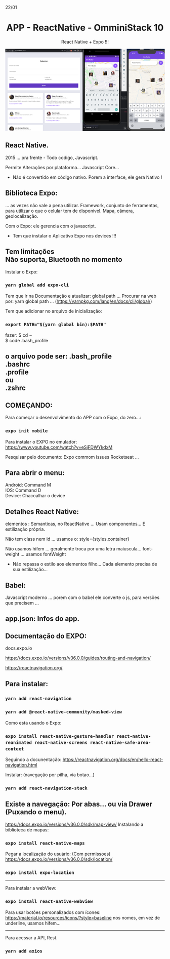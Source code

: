 22/01
<h1 align="center">APP - ReactNative - OmminiStack 10</h1>

<p align="center">
React Native + Expo !!! 
</p>

![Hero Image with Logo](./.github/sc01.png)

## React Native.
2015 ... pra frente - 
Todo codigo, Javascript.

Permite Alterações por plataforma...
Javascript Core...
* Não é convertido em código nativo.
Porem a interface, ele gera Nativo !

## Biblioteca Expo: 
... as vezes não vale a pena utilizar.
Framework, conjunto de ferramentas, para utilizar o que o celular tem de disponível.
Mapa, câmera, geolocalização.

Com o Expo: ele gerencia com o javascript.
* Tem que instalar o Aplicativo Expo nos devices !!!

Tem limitações<br/>
Não suporta, Bluetooth no momento 
----------------------------------------------

Instalar o Expo:
### `yarn global add expo-cli`

Tem que ir na Documentação e atualizar: global path ...
Procurar na web por: yarn global path ... 
(https://yarnpkg.com/lang/en/docs/cli/global/)

Tem que adicionar no arquivo de inicialização:
### `export PATH="$(yarn global bin):$PATH"`

fazer: 
$ cd ~<br/>
$ code .bash_profile<br/>

o arquivo pode ser: 
.bash_profile<br/>
.bashrc<br/>
.profile <br/>
ou <br/>
.zshrc
---------------------------------------------
## COMEÇANDO: 
Para começar o desenvolvimento do APP com o Expo, do zero...:
### `expo init mobile`

Para instalar o EXPO no emulador:<br/>
https://www.youtube.com/watch?v=eSjFDWYkdxM

Pesquisar pelo documento: Expo commom issues Rocketseat ...

## Para abrir o menu:
Android: Command M <br/>
IOS: Command D<br/>
Device: Chacoalhar o device <br/>

## Detalhes React Native:
elementos :
Semanticas, no ReactNative ... 
Usam componentes...
E estilização própria.

Não tem class nem id ...
usamos o: style={styles.container}

Não usamos hifem ... geralmente troca por uma letra maiuscula...
font-weight ... usamos fontWeight

* Não repassa o estilo aos elementos filho...
Cada elemento precisa de sua estilização...

## Babel:
Javascript moderno ... porem com o babel ele converte o js, para versões que precisem ...

app.json: Infos do app.
-------------------------
## Documentação do EXPO:
docs.expo.io 

https://docs.expo.io/versions/v36.0.0/guides/routing-and-navigation/

https://reactnavigation.org/

## Para instalar:
### `yarn add react-navigation`
### `yarn add @react-native-community/masked-view`

Como esta usando o Expo:
### `expo install react-native-gesture-handler react-native-reanimated react-native-screens react-native-safe-area-context`

Seguindo a docunentação:
https://reactnavigation.org/docs/en/hello-react-navigation.html

Instalar: (navegação por pilha, via botao...)
### `yarn add react-navigation-stack`

Existe a navegação: Por abas... ou via Drawer (Puxando o menu).
--------------
https://docs.expo.io/versions/v36.0.0/sdk/map-view/
Instalando a biblioteca de mapas:
### `expo install react-native-maps`

Pegar a localização do usuário: (Com permissoes)
https://docs.expo.io/versions/v36.0.0/sdk/location/

### `expo install expo-location`
----------------
Para instalar a webView:
### `expo install react-native-webview`

Para usar botões personalizados com ícones:
https://material.io/resources/icons/?style=baseline
nos nomes, em vez de underline, usamos hifem...

---------------
Para acessar a API, Rest.
### `yarn add axios`